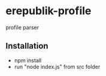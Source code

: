 # erepublik-profile
profile parser
## Installation
- npm install 
- run "node index.js" from src folder 
